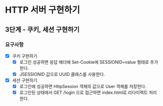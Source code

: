 # HTTP 서버 구현하기

## 3단계 - 쿠키, 세션 구현하기

### 요구사항
- [x] 쿠키 구현하기
    - [x] 로그인 성공하면 응답 헤더에 Set-Cookie에 SESSIONID=value 형태로 추가한다.
    - [x] JSESSIONID 값으로 UUID 클래스를 사용한다.
    
- [x] 세션 구현하기
    - [x] 로그인에 성공하면 HttpSession 객체의 값으로 User 객체를 저장한다.
    - [x] 로그인된 상태에서 GET /login 으로 접근하면 index.html로 리다이렉트 처리한다.
